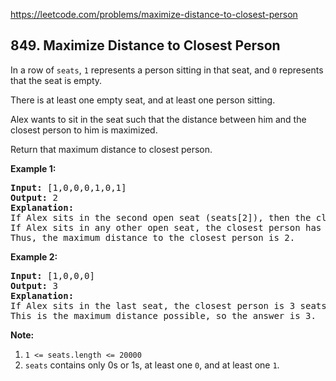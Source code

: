 https://leetcode.com/problems/maximize-distance-to-closest-person

## 849. Maximize Distance to Closest Person

<div><p>In a row of <code>seats</code>, <code>1</code> represents a person sitting in that seat, and <code>0</code> represents that the seat is empty. </p>
<p>There is at least one empty seat, and at least one person sitting.</p>
<p>Alex wants to sit in the seat such that the distance between him and the closest person to him is maximized. </p>
<p>Return that maximum distance to closest person.</p>
<div>
<p><strong>Example 1:</strong></p>
<pre><strong>Input: </strong><span id="example-input-1-1">[1,0,0,0,1,0,1]</span>
<strong>Output: </strong><span id="example-output-1">2</span>
<strong>Explanation: </strong>
If Alex sits in the second open seat (seats[2]), then the closest person has distance 2.
If Alex sits in any other open seat, the closest person has distance 1.
Thus, the maximum distance to the closest person is 2.</pre>
<div>
<p><strong>Example 2:</strong></p>
<pre><strong>Input: </strong><span id="example-input-2-1">[1,0,0,0]</span>
<strong>Output: </strong><span id="example-output-2">3</span>
<strong>Explanation: </strong>
If Alex sits in the last seat, the closest person is 3 seats away.
This is the maximum distance possible, so the answer is 3.
</pre>
<p><strong>Note:</strong></p>
<ol>
<li><code>1 &lt;= seats.length &lt;= 20000</code></li>
<li><code>seats</code> contains only 0s or 1s, at least one <code>0</code>, and at least one <code>1</code>.</li>
</ol>
</div>
</div>
</div>
